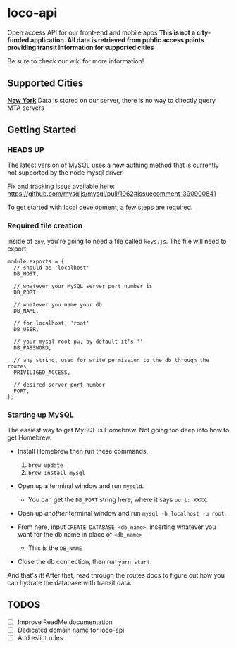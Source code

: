 # loco-api

Open access API for our front-end and mobile apps
<strong>This is not a city-funded application. All data is retrieved from public access points providing transit information for supported cities</strong>

Be sure to check our wiki for more information!

## Supported Cities
<a href="http://web.mta.info/developers/"><strong>New York</strong></a>
Data is stored on our server, there is no way to directly query MTA servers

## Getting Started

### HEADS UP
The latest version of MySQL uses a new authing method that is currently not supported by the node mysql driver.

Fix and tracking issue available here:
https://github.com/mysqljs/mysql/pull/1962#issuecomment-390900841

To get started with local development, a few steps are required.

### Required file creation
Inside of `env`, you're going to need a file called `keys.js`.
The file will need to export:
```
module.exports = {
  // should be 'localhost'
  DB_HOST,

  // whatever your MySQL server port number is
  DB_PORT

  // whatever you name your db
  DB_NAME,

  // for localhost, 'root'
  DB_USER,

  // your mysql root pw, by default it's ''
  DB_PASSWORD,

  // any string, used for write permission to the db through the routes
  PRIVILIGED_ACCESS,

  // desired server port number
  PORT,
};
```

### Starting up MySQL
The easiest way to get MySQL is Homebrew. Not going too deep into how to get Homebrew.

* Install Homebrew then run these commands.
  1. `brew update`
  2. `brew install mysql`

* Open up a terminal window and run `mysqld`.
  * You can get the `DB_PORT` string here, where it says `port: XXXX`.

* Open up _another_ terminal window and run `mysql -h localhost -u root`.

* From here, input `CREATE DATABASE <db_name>`, inserting whatever you want for the db name in place of `<db_name>`
  * This is the `DB_NAME`

* Close the db connection, then run `yarn start`.

And that's it! After that, read through the routes docs to figure out how you can hydrate the database with transit data.

## TODOS
- [ ] Improve ReadMe documentation
- [ ] Dedicated domain name for loco-api
- [ ] Add eslint rules